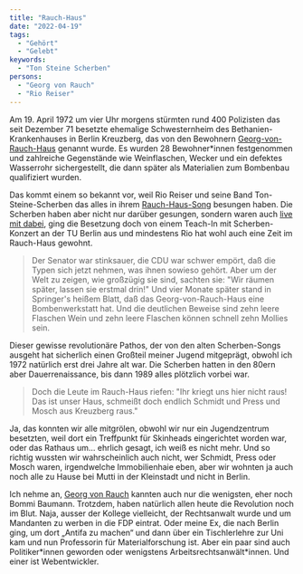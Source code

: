 ```yaml
---
title: "Rauch-Haus"
date: "2022-04-19"
tags:
  - "Gehört"
  - "Gelebt"
keywords:
  - "Ton Steine Scherben"
persons:
  - "Georg von Rauch"
  - "Rio Reiser"
---
```


Am 19. April 1972 um vier Uhr morgens stürmten rund 400 Polizisten das seit Dezember 71 besetzte ehemalige Schwesternheim des Bethanien-Krankenhauses in Berlin Kreuzberg, das von den Bewohnern [Georg-von-Rauch-Haus](https://de.wikipedia.org/wiki/Georg-von-Rauch-Haus) genannt wurde. Es wurden 28 Bewohner\*innen festgenommen und zahlreiche Gegenstände wie Weinflaschen, Wecker und ein defektes Wasserrohr sichergestellt, die dann später als Materialien zum Bombenbau qualifiziert wurden.

Das kommt einem so bekannt vor, weil Rio Reiser und seine Band Ton-Steine-Scherben das alles in ihrem [Rauch-Haus-Song](https://riolyrics.de/song/id:178) besungen haben. Die Scherben haben aber nicht nur darüber gesungen, sondern waren auch [live mit dabei](https://www.umbruch-bildarchiv.de/bildarchiv/foto1/bildgalerie_rauchhaus/pages/1301c.htm), ging die Besetzung doch von einem Teach-In mit Scherben-Konzert an der TU Berlin aus und mindestens Rio hat wohl auch eine Zeit im Rauch-Haus gewohnt.

> Der Senator war stinksauer, die CDU war schwer empört,
> daß die Typen sich jetzt nehmen, was ihnen sowieso gehört.
> Aber um der Welt zu zeigen, wie großzügig sie sind,
> sachten sie: "Wir räumen später, lassen sie erstmal drin!"
> Und vier Monate später stand in Springer's heißem Blatt,
> daß das Georg-von-Rauch-Haus eine Bombenwerkstatt hat.
> Und die deutlichen Beweise sind zehn leere Flaschen Wein
> und zehn leere Flaschen können schnell zehn Mollies sein.

Dieser gewisse revolutionäre Pathos, der von den alten Scherben-Songs ausgeht hat sicherlich einen Großteil meiner Jugend mitgeprägt, obwohl ich 1972 natürlich erst drei Jahre alt war. Die Scherben hatten in den 80ern aber Dauerrenaissance, bis dann 1989 alles plötzlich vorbei war.

> Doch die Leute im Rauch-Haus
> riefen: "Ihr kriegt uns hier nicht raus!
> Das ist unser Haus, schmeißt doch endlich
> Schmidt und Press und Mosch aus Kreuzberg raus."

Ja, das konnten wir alle mitgrölen, obwohl wir nur ein Jugendzentrum besetzten, weil dort ein Treffpunkt für Skinheads eingerichtet worden war, oder das Rathaus um… ehrlich gesagt, ich weiß es nicht mehr. Und so richtig wussten wir wahrscheinlich auch nicht, wer Schmidt, Press oder Mosch waren, irgendwelche Immobilienhaie eben, aber wir wohnten ja auch noch alle zu Hause bei Mutti in der Kleinstadt und nicht in Berlin.

Ich nehme an, [Georg von Rauch](https://de.wikipedia.org/wiki/Georg_von_Rauch_(Anarchist)) kannten auch nur die wenigsten, eher noch Bommi Baumann. Trotzdem, haben natürlich allen heute die Revolution noch im Blut. Naja, ausser der Kollege vielleicht, der Rechtsanwalt wurde und um Mandanten zu werben in die FDP eintrat. Oder meine Ex, die nach Berlin ging, um dort „Antifa zu machen“ und dann über ein Tischlerlehre zur Uni kam und nun Professorin für Materialforschung ist. Aber ein paar sind auch Politiker\*innen geworden oder wenigstens Arbeitsrechtsanwält\*innen. Und einer ist Webentwickler.
